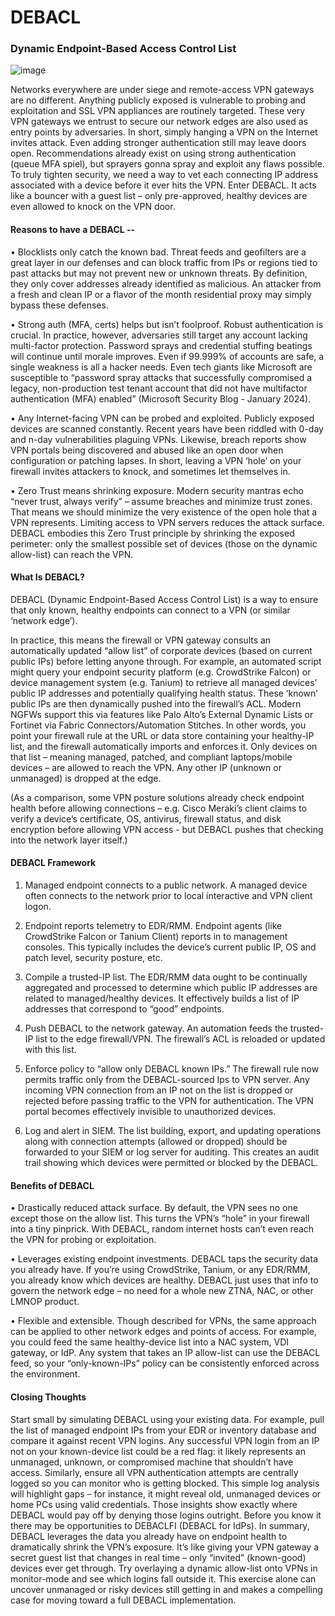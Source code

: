 # DEBACL
### Dynamic Endpoint-Based Access Control List

![image](https://github.com/user-attachments/assets/3ed76d10-d0d5-4429-8a86-8392828f3d03)

Networks everywhere are under siege and remote-access VPN gateways are no different. Anything publicly exposed is vulnerable to probing and exploitation and SSL VPN appliances are routinely targeted. These very VPN gateways we entrust to secure our network edges are also used as entry points by adversaries. In short, simply hanging a VPN on the Internet invites attack. Even adding stronger authentication still may leave doors open. Recommendations already exist on using strong authentication (queue MFA spiel), but sprayers gonna spray and exploit any flaws possible. To truly tighten security, we need a way to vet each connecting IP address associated with a device before it ever hits the VPN. Enter DEBACL. It acts like a bouncer with a guest list – only pre-approved, healthy devices are even allowed to knock on the VPN door.


#### Reasons to have a DEBACL --

•	Blocklists only catch the known bad. Threat feeds and geofilters are a great layer in our defenses and can block traffic from IPs or regions tied to past attacks but may not prevent new or unknown threats. By definition, they only cover addresses already identified as malicious. An attacker from a fresh and clean IP or a flavor of the month residential proxy may simply bypass these defenses.

•	Strong auth (MFA, certs) helps but isn’t foolproof. Robust authentication is crucial. In practice, however, adversaries still target any account lacking multi-factor protection. Password sprays and credential stuffing beatings will continue until morale improves. Even if 99.999% of accounts are safe, a single weakness is all a hacker needs. Even tech giants like Microsoft are susceptible to “password spray attacks that successfully compromised a legacy, non-production test tenant account that did not have multifactor authentication (MFA) enabled” (Microsoft Security Blog - January 2024).

•	Any Internet-facing VPN can be probed and exploited. Publicly exposed devices are scanned constantly. Recent years have been riddled with 0-day and n-day vulnerabilities plaguing VPNs. Likewise, breach reports show VPN portals being discovered and abused like an open door when configuration or patching lapses. In short, leaving a VPN ‘hole’ on your firewall invites attackers to knock, and sometimes let themselves in.

•	Zero Trust means shrinking exposure. Modern security mantras echo “never trust, always verify” – assume breaches and minimize trust zones. That means we should minimize the very existence of the open hole that a VPN represents. Limiting access to VPN servers reduces the attack surface. DEBACL embodies this Zero Trust principle by shrinking the exposed perimeter: only the smallest possible set of devices (those on the dynamic allow-list) can reach the VPN.


#### What Is DEBACL?

DEBACL (Dynamic Endpoint-Based Access Control List) is a way to ensure that only known, healthy endpoints can connect to a VPN (or similar ‘network edge’). 

In practice, this means the firewall or VPN gateway consults an automatically updated “allow list” of corporate devices (based on current public IPs) before letting anyone through. For example, an automated script might query your endpoint security platform (e.g. CrowdStrike Falcon) or device management system (e.g. Tanium) to retrieve all managed devices’ public IP addresses and potentially qualifying health status. These ‘known’ public IPs are then dynamically pushed into the firewall’s ACL. Modern NGFWs support this via features like Palo Alto’s External Dynamic Lists or Fortinet via Fabric Connectors/Automation Stitches. In other words, you point your firewall rule at the URL or data store containing your healthy-IP list, and the firewall automatically imports and enforces it. Only devices on that list – meaning managed, patched, and compliant laptops/mobile devices – are allowed to reach the VPN. Any other IP (unknown or unmanaged) is dropped at the edge. 

(As a comparison, some VPN posture solutions already check endpoint health before allowing connections – e.g. Cisco Meraki’s client claims to verify a device’s certificate, OS, antivirus, firewall status, and disk encryption before allowing VPN access - but DEBACL pushes that checking into the network layer itself.)


#### DEBACL Framework

1.	Managed endpoint connects to a public network. A managed device often connects to the network prior to local interactive and VPN client logon.

2.	Endpoint reports telemetry to EDR/RMM. Endpoint agents (like CrowdStrike Falcon or Tanium Client) reports in to management consoles. This typically includes the device’s current public IP, OS and patch level, security posture, etc.

3.	Compile a trusted-IP list. The EDR/RMM data ought to be continually aggregated and processed to determine which public IP addresses are related to managed/healthy devices. It effectively builds a list of IP addresses that correspond to “good” endpoints.

4.	Push DEBACL to the network gateway. An automation feeds the trusted-IP list to the edge firewall/VPN. The firewall’s ACL is reloaded or updated with this list.

5.	Enforce policy to “allow only DEBACL known IPs.” The firewall rule now permits traffic only from the DEBACL-sourced Ips to VPN server. Any incoming VPN connection from an IP not on the list is dropped or rejected before passing traffic to the VPN for authentication. The VPN portal becomes effectively invisible to unauthorized devices.

6.	Log and alert in SIEM. The list building, export, and updating operations along with connection attempts (allowed or dropped) should be forwarded to your SIEM or log server for auditing. This creates an audit trail showing which devices were permitted or blocked by the DEBACL. 


#### Benefits of DEBACL

•	Drastically reduced attack surface. By default, the VPN sees no one except those on the allow list. This turns the VPN’s “hole” in your firewall into a tiny pinprick. With DEBACL, random internet hosts can’t even reach the VPN for probing or exploitation.

•	Leverages existing endpoint investments. DEBACL taps the security data you already have. If you’re using CrowdStrike, Tanium, or any EDR/RMM, you already know which devices are healthy. DEBACL just uses that info to govern the network edge – no need for a whole new ZTNA, NAC, or other LMNOP product.

•	Flexible and extensible. Though described for VPNs, the same approach can be applied to other network edges and points of access. For example, you could feed the same healthy-device list into a NAC system, VDI gateway, or IdP. Any system that takes an IP allow-list can use the DEBACL feed, so your “only-known-IPs” policy can be consistently enforced across the environment.


#### Closing Thoughts

Start small by simulating DEBACL using your existing data. For example, pull the list of managed endpoint IPs from your EDR or inventory database and compare it against recent VPN logins. Any successful VPN login from an IP not on your known-device list could be a red flag: it likely represents an unmanaged, unknown, or compromised machine that shouldn’t have access. Similarly, ensure all VPN authentication attempts are centrally logged so you can monitor who is getting blocked. This simple log analysis will highlight gaps – for instance, it might reveal old, unmanaged devices or home PCs using valid credentials. Those insights show exactly where DEBACL would pay off by denying those logins outright. Before you know it there may be opportunities to DEBACLFI (DEBACL for IdPs).
In summary, DEBACL leverages the data you already have on endpoint health to dramatically shrink the VPN’s exposure. It’s like giving your VPN gateway a secret guest list that changes in real time – only “invited” (known-good) devices ever get through. Try overlaying a dynamic allow-list onto VPNs in monitor-mode and see which logins fall outside it. This exercise alone can uncover unmanaged or risky devices still getting in and makes a compelling case for moving toward a full DEBACL implementation.
